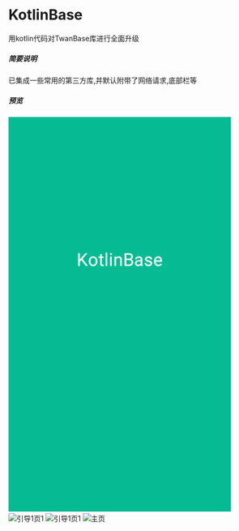 # KotlinBase

用kotlin代码对TwanBase库进行全面升级


##### 简要说明

已集成一些常用的第三方库,并默认附带了网络请求,底部栏等

##### 预览

![启动页](https://github.com/twangithub/KotlinBase/blob/master/image/first.jpg)
![引导1页1](https://github.com/twangithub/KotlinBase/blob/master/image/splash1.jpg)
![引导1页1](https://github.com/twangithub/KotlinBase/blob/master/image/splash3.jpg)
![主页](https://github.com/twangithub/KotlinBase/blob/master/image/main.jpg)
